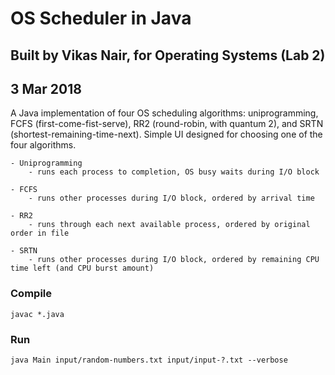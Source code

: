 # OS Scheduler in Java
## Built by Vikas Nair, for Operating Systems (Lab 2)
## 3 Mar 2018

A Java implementation of four OS scheduling algorithms: uniprogramming, FCFS (first-come-fist-serve), RR2 (round-robin, with quantum 2), and SRTN (shortest-remaining-time-next).
Simple UI designed for choosing one of the four algorithms.

```
- Uniprogramming
	- runs each process to completion, OS busy waits during I/O block

- FCFS
	- runs other processes during I/O block, ordered by arrival time

- RR2
	- runs through each next available process, ordered by original order in file

- SRTN
	- runs other processes during I/O block, ordered by remaining CPU time left (and CPU burst amount)
```

### Compile
```
javac *.java
```

### Run
```
java Main input/random-numbers.txt input/input-?.txt --verbose
```
